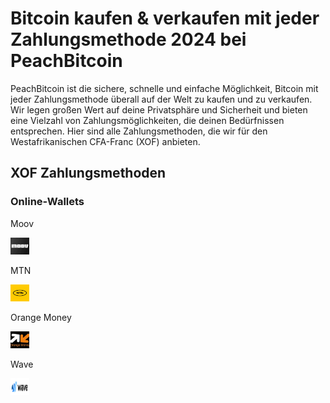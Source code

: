 <body class="payment-methods-page">

# Bitcoin kaufen & verkaufen mit jeder Zahlungsmethode 2024 bei PeachBitcoin

PeachBitcoin ist die sichere, schnelle und einfache Möglichkeit, Bitcoin mit jeder Zahlungsmethode überall auf der Welt zu kaufen und zu verkaufen. Wir legen großen Wert auf deine Privatsphäre und Sicherheit und bieten eine Vielzahl von Zahlungsmöglichkeiten, die deinen Bedürfnissen entsprechen. Hier sind alle Zahlungsmethoden, die wir für den Westafrikanischen CFA-Franc (XOF) anbieten.

## XOF Zahlungsmethoden

### Online-Wallets

<div class="payment-grid">
    <div class="payment-grid-item">
        <p>Moov</p> 
        <img src="/img/faq/logoimg/moov.png" width="30px" height="27px" alt="Bitcoin mit Moov kaufen, Bitcoin mit Moov verkaufen">
    </div>
    <div class="payment-grid-item">
        <p>MTN</p> 
        <img src="/img/faq/logoimg/mtn.png" width="30px" height="27px" alt="Bitcoin mit MTN kaufen, Bitcoin mit MTN verkaufen">
    </div>
    <div class="payment-grid-item">
        <p>Orange Money</p> 
        <img src="/img/faq/logoimg/orangemoney.png" width="30px" height="27px" alt="Bitcoin mit Orange Money kaufen, Bitcoin mit Orange Money verkaufen">
    </div>
    <div class="payment-grid-item">
        <p>Wave</p> 
        <img src="/img/faq/logoimg/wave.png" width="30px" height="27px" alt="Bitcoin mit Wave kaufen, Bitcoin mit Wave verkaufen">
    </div>
</div>

</body>
